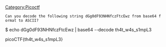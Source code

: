 [Category:Picoctf](/Category:Picoctf "wikilink")

`Can you decode the following string dGg0dF93NHNfczFtcEwz from base64 format to ASCII? `

$ echo dGg0dF93NHNfczFtcEwz | base64 --decode th4t_w4s_s1mpL3

picoCTF{th4t_w4s_s1mpL3}